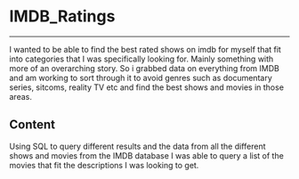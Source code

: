 # IMDB_Ratings
___

I wanted to be able to find the best rated shows on imdb for myself that fit into categories that I was specifically looking for. Mainly something with more of an overarching story. So i grabbed data on everything from IMDB and am working to sort through it to avoid genres such as documentary series, sitcoms, reality TV etc and find the best shows and movies in those areas.

## Content

Using SQL to query different results and the data from all the different shows and movies from the IMDB database I was able to query a list of the movies that fit the descriptions I was looking to get.

